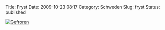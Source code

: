 Title: Fryst
Date: 2009-10-23 08:17
Category: Schweden
Slug: fryst
Status: published

[![Gefroren](/pic/frussenblad_s.jpg "Gefroren")](/pic/frussenblad_l.jpg)

